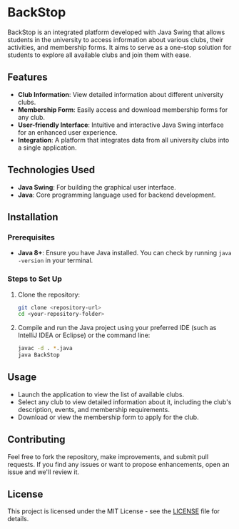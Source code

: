 # BackStop

BackStop is an integrated platform developed with Java Swing that allows students in the university to access information about various clubs, their activities, and membership forms. It aims to serve as a one-stop solution for students to explore all available clubs and join them with ease.

## Features
- **Club Information**: View detailed information about different university clubs.
- **Membership Form**: Easily access and download membership forms for any club.
- **User-friendly Interface**: Intuitive and interactive Java Swing interface for an enhanced user experience.
- **Integration**: A platform that integrates data from all university clubs into a single application.

## Technologies Used
- **Java Swing**: For building the graphical user interface.
- **Java**: Core programming language used for backend development.

## Installation

### Prerequisites
- **Java 8+**: Ensure you have Java installed. You can check by running `java -version` in your terminal.

### Steps to Set Up

1. Clone the repository:
   ```bash
   git clone <repository-url>
   cd <your-repository-folder>
   ```
2. Compile and run the Java project using your preferred IDE (such as IntelliJ IDEA or Eclipse) or the command line:
   ```bash
   javac -d . *.java
   java BackStop
   ```
## Usage
- Launch the application to view the list of available clubs.
- Select any club to view detailed information about it, including the club's description, events, and membership requirements.
- Download or view the membership form to apply for the club.

## Contributing
Feel free to fork the repository, make improvements, and submit pull requests. If you find any issues or want to propose enhancements, open an issue and we'll review it.

## License
This project is licensed under the MIT License - see the [LICENSE](LICENSE) file for details.

  
